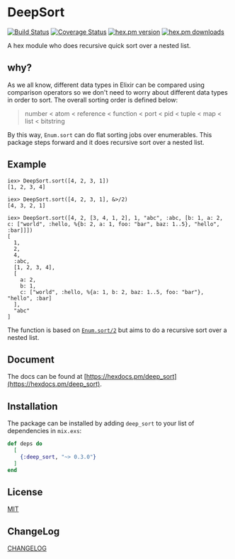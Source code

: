 # DeepSort

[![Build Status](https://travis-ci.org/Maples7/ex_deep_sort.svg?branch=master)](https://travis-ci.org/Maples7/ex_deep_sort)
[![Coverage Status](https://coveralls.io/repos/github/Maples7/ex_deep_sort/badge.svg?branch=master)](https://coveralls.io/github/Maples7/ex_deep_sort?branch=master)
[![hex.pm version](https://img.shields.io/hexpm/v/deep_sort.svg)](https://hex.pm/packages/deep_sort)
[![hex.pm downloads](https://img.shields.io/hexpm/dt/deep_sort.svg)](https://hex.pm/packages/deep_sort)

A hex module who does recursive quick sort over a nested list.

## why?

As we all know, different data types in Elixir can be compared using comparison operators so we don't need to worry about different data types in order to sort. The overall sorting order is defined below:

> number < atom < reference < function < port < pid < tuple < map < list < bitstring

By this way, `Enum.sort` can do flat sorting jobs over enumerables. This package steps forward and it does recursive sort over a nested list.

## Example

```shell
iex> DeepSort.sort([4, 2, 3, 1])
[1, 2, 3, 4]

iex> DeepSort.sort([4, 2, 3, 1], &>/2)
[4, 3, 2, 1]

iex> DeepSort.sort([4, 2, [3, 4, 1, 2], 1, "abc", :abc, [b: 1, a: 2, c: ["world", :hello, %{b: 2, a: 1, foo: "bar", baz: 1..5}, "hello", :bar]]])
[
  1,
  2,
  4,
  :abc,
  [1, 2, 3, 4],
  [
    a: 2,
    b: 1,
    c: ["world", :hello, %{a: 1, b: 2, baz: 1..5, foo: "bar"}, "hello", :bar]
  ],
  "abc"
]
```

The function is based on [`Enum.sort/2`](https://hexdocs.pm/elixir/Enum.html#sort/2) but aims to do a recursive sort over a nested list.

## Document

The docs can be found at [https://hexdocs.pm/deep_sort](https://hexdocs.pm/deep_sort).

## Installation

The package can be installed
by adding `deep_sort` to your list of dependencies in `mix.exs`:

```elixir
def deps do
  [
    {:deep_sort, "~> 0.3.0"}
  ]
end
```

## License

[MIT](./LICENSE)

## ChangeLog

[CHANGELOG](./CHANGELOG.md)
